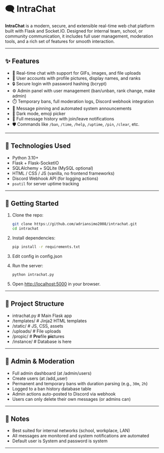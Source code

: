# 🗨️ IntraChat

**IntraChat** is a modern, secure, and extensible real-time web chat platform built with Flask and Socket.IO. Designed for internal team, school, or community communication, it includes full user management, moderation tools, and a rich set of features for smooth interaction.

---

## ✨ Features

- 💬 Real-time chat with support for GIFs, images, and file uploads  
- 👥 User accounts with profile pictures, display names, and ranks  
- 🔒 Secure login with password hashing (bcrypt)  
- ⚙️ Admin panel with user management (ban/unban, rank change, make admin)  
- ⏱️ Temporary bans, full moderation logs, Discord webhook integration  
- 📌 Message pinning and automated system announcements  
- 🌙 Dark mode, emoji picker
- 📆 Full message history with join/leave notifications  
- 🛡️ Commands like `/ban`, `/time`, `/help`, `/uptime`, `/pin`, `/clear`, etc.

---

## 🧪 Technologies Used

- Python 3.10+  
- Flask + Flask-SocketIO  
- SQLAlchemy + SQLite (MySQL optional)  
- HTML / CSS / JS (vanilla, no frontend frameworks)  
- Discord Webhook API (for logging actions)  
- `psutil` for server uptime tracking

---

## 🚀 Getting Started

1. Clone the repo:
    ```bash
    git clone https://github.com/adriansimo2008/intrachat.git
    cd intrachat
    ```

2. Install dependencies:
    ```bash
    pip install -r requirements.txt
    ```

3. Edit config in config.json
    
4. Run the server:
    ```bash
    python intrachat.py
    ```

5. Open [http://localhost:5000](http://localhost:5000) in your browser.

---

## 📁 Project Structure

 - intrachat.py # Main Flask app
 - /templates/ # Jinja2 HTML templates
 - /static/ # JS, CSS, assets
 - /uploads/ # File uploads
 - /propic/ # **Pro**file **pic**tures
 - /instance/ # Database is here

---

## 🔐 Admin & Moderation

- Full admin dashboard  (at /admin/users)
- Create users (at /add_user)
- Permanent and temporary bans with duration parsing (e.g., `30m`, `2h`)  
- Logged to a ban history database table  
- Admin actions auto-posted to Discord via webhook  
- Users can only delete their own messages (or admins can)

---

## 📌 Notes

- Best suited for internal networks (school, workplace, LAN)  
- All messages are monitored and system notifications are automated
- Default user is System and password is system

---

